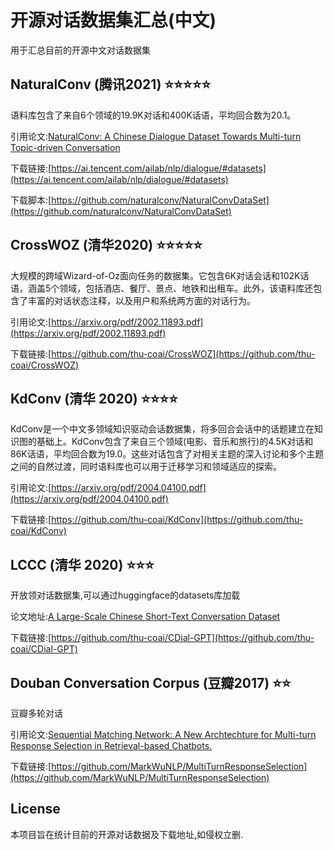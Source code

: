 # 开源对话数据集汇总(中文)
用于汇总目前的开源中文对话数据集

## NaturalConv (腾讯2021) ⭐️⭐️⭐️⭐️⭐️

语料库包含了来自6个领域的19.9K对话和400K话语，平均回合数为20.1。

引用论文:[NaturalConv: A Chinese Dialogue Dataset Towards Multi-turn Topic-driven Conversation](https://arxiv.org/abs/2103.02548)

下载链接:[https://ai.tencent.com/ailab/nlp/dialogue/#datasets](https://ai.tencent.com/ailab/nlp/dialogue/#datasets)

下载脚本:[https://github.com/naturalconv/NaturalConvDataSet](https://github.com/naturalconv/NaturalConvDataSet)

## CrossWOZ (清华2020) ⭐️⭐️⭐️⭐️⭐

大规模的跨域Wizard-of-Oz面向任务的数据集。它包含6K对话会话和102K话语，涵盖5个领域，包括酒店、餐厅、景点、地铁和出租车。此外，该语料库还包含了丰富的对话状态注释，以及用户和系统两方面的对话行为。

引用论文:[https://arxiv.org/pdf/2002.11893.pdf](https://arxiv.org/pdf/2002.11893.pdf)

下载链接:[https://github.com/thu-coai/CrossWOZ](https://github.com/thu-coai/CrossWOZ)

## KdConv (清华 2020) ⭐️⭐️⭐️⭐️

KdConv是一个中文多领域知识驱动会话数据集，将多回合会话中的话题建立在知识图的基础上。KdConv包含了来自三个领域(电影、音乐和旅行)的4.5K对话和86K话语，平均回合数为19.0。这些对话包含了对相关主题的深入讨论和多个主题之间的自然过渡，同时语料库也可以用于迁移学习和领域适应的探索。

引用论文:[https://arxiv.org/pdf/2004.04100.pdf](https://arxiv.org/pdf/2004.04100.pdf)

下载链接:[https://github.com/thu-coai/KdConv](https://github.com/thu-coai/KdConv)

## LCCC (清华 2020) ⭐️⭐️⭐️
开放领对话数据集,可以通过huggingface的datasets库加载

论文地址:[A Large-Scale Chinese Short-Text Conversation Dataset](https://arxiv.org/abs/2008.03946)

下载链接:[https://github.com/thu-coai/CDial-GPT](https://github.com/thu-coai/CDial-GPT)

## Douban Conversation Corpus (豆瓣2017) ⭐️⭐️
豆瓣多轮对话

引用论文:[Sequential Matching Network: A New Archtechture for Multi-turn Response Selection in Retrieval-based Chatbots.](https://arxiv.org/abs/1612.01627)

下载链接:[https://github.com/MarkWuNLP/MultiTurnResponseSelection](https://github.com/MarkWuNLP/MultiTurnResponseSelection)

## License
本项目旨在统计目前的开源对话数据及下载地址,如侵权立删.
